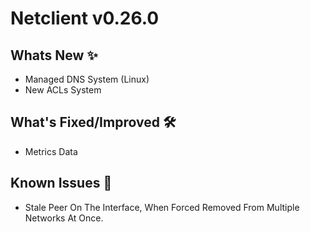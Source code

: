 # Netclient v0.26.0

## Whats New ✨
- Managed DNS System (Linux)
- New ACLs System

## What's Fixed/Improved 🛠
- Metrics Data

## Known Issues 🐞

- Stale Peer On The Interface, When Forced Removed From Multiple Networks At Once.
